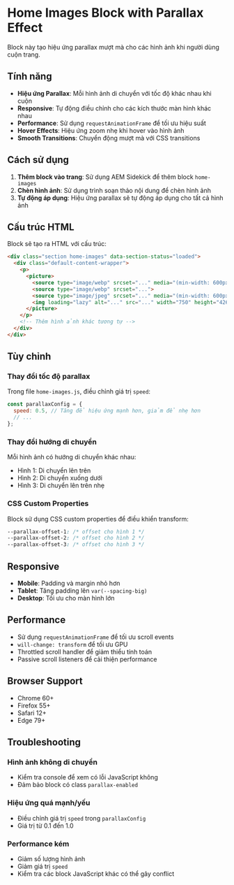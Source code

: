 # Home Images Block with Parallax Effect

Block này tạo hiệu ứng parallax mượt mà cho các hình ảnh khi người dùng cuộn trang.

## Tính năng

- **Hiệu ứng Parallax**: Mỗi hình ảnh di chuyển với tốc độ khác nhau khi cuộn
- **Responsive**: Tự động điều chỉnh cho các kích thước màn hình khác nhau
- **Performance**: Sử dụng `requestAnimationFrame` để tối ưu hiệu suất
- **Hover Effects**: Hiệu ứng zoom nhẹ khi hover vào hình ảnh
- **Smooth Transitions**: Chuyển động mượt mà với CSS transitions

## Cách sử dụng

1. **Thêm block vào trang**: Sử dụng AEM Sidekick để thêm block `home-images`
2. **Chèn hình ảnh**: Sử dụng trình soạn thảo nội dung để chèn hình ảnh
3. **Tự động áp dụng**: Hiệu ứng parallax sẽ tự động áp dụng cho tất cả hình ảnh

## Cấu trúc HTML

Block sẽ tạo ra HTML với cấu trúc:

```html
<div class="section home-images" data-section-status="loaded">
  <div class="default-content-wrapper">
    <p>
      <picture>
        <source type="image/webp" srcset="..." media="(min-width: 600px)">
        <source type="image/webp" srcset="...">
        <source type="image/jpeg" srcset="..." media="(min-width: 600px)">
        <img loading="lazy" alt="..." src="..." width="750" height="426">
      </picture>
    </p>
    <!-- Thêm hình ảnh khác tương tự -->
  </div>
</div>
```

## Tùy chỉnh

### Thay đổi tốc độ parallax

Trong file `home-images.js`, điều chỉnh giá trị `speed`:

```javascript
const parallaxConfig = {
  speed: 0.5, // Tăng để hiệu ứng mạnh hơn, giảm để nhẹ hơn
  // ...
};
```

### Thay đổi hướng di chuyển

Mỗi hình ảnh có hướng di chuyển khác nhau:
- Hình 1: Di chuyển lên trên
- Hình 2: Di chuyển xuống dưới  
- Hình 3: Di chuyển lên trên nhẹ

### CSS Custom Properties

Block sử dụng CSS custom properties để điều khiển transform:

```css
--parallax-offset-1: /* offset cho hình 1 */
--parallax-offset-2: /* offset cho hình 2 */
--parallax-offset-3: /* offset cho hình 3 */
```

## Responsive

- **Mobile**: Padding và margin nhỏ hơn
- **Tablet**: Tăng padding lên `var(--spacing-big)`
- **Desktop**: Tối ưu cho màn hình lớn

## Performance

- Sử dụng `requestAnimationFrame` để tối ưu scroll events
- `will-change: transform` để tối ưu GPU
- Throttled scroll handler để giảm thiểu tính toán
- Passive scroll listeners để cải thiện performance

## Browser Support

- Chrome 60+
- Firefox 55+
- Safari 12+
- Edge 79+

## Troubleshooting

### Hình ảnh không di chuyển
- Kiểm tra console để xem có lỗi JavaScript không
- Đảm bảo block có class `parallax-enabled`

### Hiệu ứng quá mạnh/yếu
- Điều chỉnh giá trị `speed` trong `parallaxConfig`
- Giá trị từ 0.1 đến 1.0

### Performance kém
- Giảm số lượng hình ảnh
- Giảm giá trị `speed`
- Kiểm tra các block JavaScript khác có thể gây conflict
